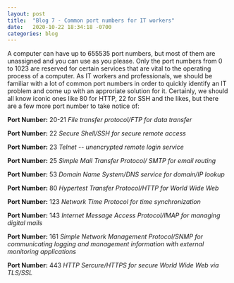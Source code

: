 ```yaml
---
layout: post 
title:  "Blog 7 - Common port numbers for IT workers"
date:   2020-10-22 18:34:18 -0700
categories: blog
---
```



A computer can have up to 655535 port numbers, but most of them are unassigned and you can use as you please. Only the port numbers from 0 to 1023 are reserved for certain services that are vital to the operating process of a computer. As IT workers and professionals, we should be familiar with a lot of common port numbers in order to quickly identify an IT problem and come up with an approriate solution for it. Certainly, we should all know iconic ones like 80 for HTTP, 22 for SSH and the likes, but there are a few more port number to take notice of:


**Port Number:** 20-21
*File transfer protocol/FTP for data transfer*


**Port Number:** 22
*Secure Shell/SSH for secure remote access*


**Port Number:** 23
*Telnet -- unencrypted remote login service*


**Port Number:** 25
*Simple Mail Transfer Protocol/ SMTP for email routing*


**Port Number:** 53
*Domain Name System/DNS service for domain/IP lookup*


**Port Number:** 80
*Hypertest Transfer Protocol/HTTP for World Wide Web*


**Port Number:** 123
*Network Time Protocol for time synchronization*


**Port Number:** 143
*Internet Message Access Protocol/IMAP for managing digital mails*


**Port Number:** 161
*Simple Network Management Protocol/SNMP for communicating logging and management information with external monitoring applications*


**Port Number:** 443
*HTTP Sercure/HTTPS for secure World Wide Web via TLS/SSL*
